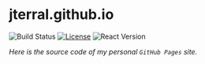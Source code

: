 # jterral.github.io

![Build Status](https://github.com/jterral/jterral.github.io/actions/workflows/gh-pages.yml/badge.svg?branch=main)
[![License](https://img.shields.io/badge/license-MIT-blue)](https://opensource.org/licenses/MIT)
![React Version](https://img.shields.io/badge/react-17.0.2-61DBFB?logo=react)

_Here is the source code of my personal `GitHub Pages` site._
